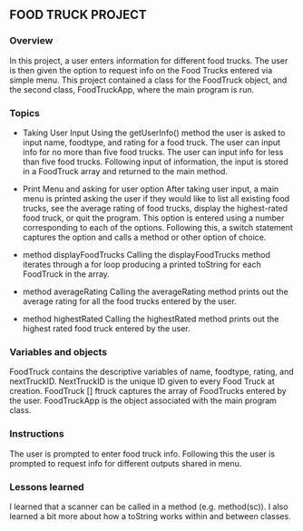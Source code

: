 ## FOOD TRUCK PROJECT

### Overview

In this project, a user enters information for different food trucks. The user is then given the option to request info on the Food Trucks entered via simple menu. This project contained a class for the FoodTruck object, and the second class, FoodTruckApp, where the main program is run.

### Topics

* Taking User Input
Using the getUserInfo() method the user is asked to input name, foodtype, and rating for a food truck. The user can input info for no more than five food trucks. The user can input info for less than five food trucks. Following input of information, the input is stored in a FoodTruck array and returned to the main method.

* Print Menu and asking for user option
After taking user input, a main menu is printed asking the user if they would like to list all existing food trucks, see the average rating of food trucks, display the highest-rated food truck, or quit the program. This option is entered using a number corresponding to each of the options. Following this, a switch statement captures the option and calls a method or other option of choice.

* method displayFoodTrucks
Calling the displayFoodTrucks method iterates through a for loop producing a printed toString for each FoodTruck in the array.

* method averageRating
Calling the averageRating method prints out the average rating for all the  food trucks entered by the user.

* method highestRated
Calling the highestRated method prints out the highest rated food truck entered by the user.

### Variables and objects
FoodTruck contains the descriptive variables of name, foodtype, rating, and nextTruckID. NextTruckID is the unique ID given to every Food Truck at creation. FoodTruck [] ftruck captures the array of FoodTrucks entered by the user. FoodTruckApp is the object associated with the main program class.

### Instructions
The user is prompted to enter food truck info. Following this the user is prompted to request info for different outputs shared in menu.

### Lessons learned
I learned that a scanner can be called in a method (e.g. method(sc)). I also learned a bit more about how a toString works within and between classes.
